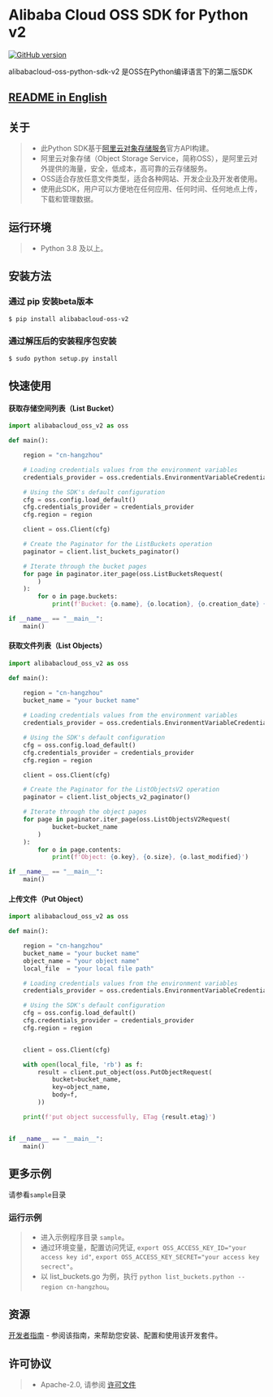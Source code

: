 # Alibaba Cloud OSS SDK for Python v2

[![GitHub version](https://badge.fury.io/gh/aliyun%2Falibabacloud-oss-python-sdk-v2.svg)](https://badge.fury.io/gh/aliyun%2Falibabacloud-oss-python-sdk-v2)

alibabacloud-oss-python-sdk-v2 是OSS在Python编译语言下的第二版SDK

## [README in English](README-CN.md)

## 关于
> - 此Python SDK基于[阿里云对象存储服务](http://www.aliyun.com/product/oss/)官方API构建。
> - 阿里云对象存储（Object Storage Service，简称OSS），是阿里云对外提供的海量，安全，低成本，高可靠的云存储服务。
> - OSS适合存放任意文件类型，适合各种网站、开发企业及开发者使用。
> - 使用此SDK，用户可以方便地在任何应用、任何时间、任何地点上传，下载和管理数据。

## 运行环境
> - Python 3.8 及以上。

## 安装方法
### 通过 pip 安装beta版本
```bash
$ pip install alibabacloud-oss-v2
```

### 通过解压后的安装程序包安装
```bash
$ sudo python setup.py install
```

## 快速使用
#### 获取存储空间列表（List Bucket）
```python
import alibabacloud_oss_v2 as oss

def main():

    region = "cn-hangzhou"

    # Loading credentials values from the environment variables
    credentials_provider = oss.credentials.EnvironmentVariableCredentialsProvider()

    # Using the SDK's default configuration
    cfg = oss.config.load_default()
    cfg.credentials_provider = credentials_provider
    cfg.region = region

    client = oss.Client(cfg)

    # Create the Paginator for the ListBuckets operation
    paginator = client.list_buckets_paginator()

    # Iterate through the bucket pages
    for page in paginator.iter_page(oss.ListBucketsRequest(
        )
    ):
        for o in page.buckets:
            print(f'Bucket: {o.name}, {o.location}, {o.creation_date} {o.resource_group_id}')

if __name__ == "__main__":
    main()

```

#### 获取文件列表（List Objects）
```python
import alibabacloud_oss_v2 as oss

def main():

    region = "cn-hangzhou"
    bucket_name = "your bucket name"
    
    # Loading credentials values from the environment variables
    credentials_provider = oss.credentials.EnvironmentVariableCredentialsProvider()

    # Using the SDK's default configuration
    cfg = oss.config.load_default()
    cfg.credentials_provider = credentials_provider
    cfg.region = region

    client = oss.Client(cfg)

    # Create the Paginator for the ListObjectsV2 operation
    paginator = client.list_objects_v2_paginator()

    # Iterate through the object pages
    for page in paginator.iter_page(oss.ListObjectsV2Request(
            bucket=bucket_name
        )
    ):
        for o in page.contents:
            print(f'Object: {o.key}, {o.size}, {o.last_modified}')

if __name__ == "__main__":
    main()

```

#### 上传文件（Put Object）
```python
import alibabacloud_oss_v2 as oss

def main():

    region = "cn-hangzhou"
    bucket_name = "your bucket name"
    object_name = "your object name"
    local_file  = "your local file path"

    # Loading credentials values from the environment variables
    credentials_provider = oss.credentials.EnvironmentVariableCredentialsProvider()

    # Using the SDK's default configuration
    cfg = oss.config.load_default()
    cfg.credentials_provider = credentials_provider
    cfg.region = region


    client = oss.Client(cfg)

    with open(local_file, 'rb') as f:
        result = client.put_object(oss.PutObjectRequest(
            bucket=bucket_name,
            key=object_name,
            body=f,
        ))

    print(f'put object successfully, ETag {result.etag}')


if __name__ == "__main__":
    main()

```

## 更多示例
请参看`sample`目录

### 运行示例
> - 进入示例程序目录 `sample`。
> - 通过环境变量，配置访问凭证, `export OSS_ACCESS_KEY_ID="your access key id"`, `export OSS_ACCESS_KEY_SECRET="your access key secrect"`。
> - 以 list_buckets.go 为例，执行 `python list_buckets.python --region cn-hangzhou`。

## 资源
[开发者指南](DEVGUIDE-CN.md) - 参阅该指南，来帮助您安装、配置和使用该开发套件。

## 许可协议
> - Apache-2.0, 请参阅 [许可文件](LICENSE)
